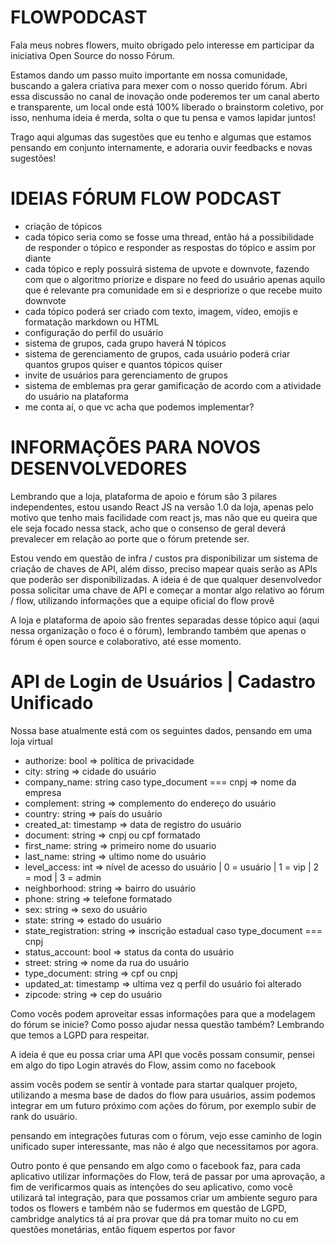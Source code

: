 # FLOWPODCAST

Fala meus nobres flowers, muito obrigado pelo interesse em participar da iniciativa Open Source do nosso Fórum.

Estamos dando um passo muito importante em nossa comunidade, buscando a galera criativa para mexer com o nosso querido fórum. Abri essa discussão no canal de inovação onde poderemos ter um canal aberto e transparente, um local onde está 100% liberado o brainstorm coletivo, por isso, nenhuma ideia é merda, solta o que tu pensa e vamos lapidar juntos!

Trago aqui algumas das sugestões que eu tenho e algumas que estamos pensando em conjunto internamente, e adoraria ouvir feedbacks e novas sugestões!



# IDEIAS FÓRUM FLOW PODCAST

* criação de tópicos
* cada tópico seria como se fosse uma thread, então há a possibilidade de responder o tópico e responder as respostas do tópico e assim por diante
* cada tópico e reply possuirá sistema de upvote e downvote, fazendo com que o algoritmo priorize e dispare no feed do usuário apenas aquilo que é relevante pra comunidade em si e despriorize o que recebe muito downvote
* cada tópico poderá ser criado com texto, imagem, vídeo, emojis e formatação markdown ou HTML
* configuração do perfil do usuário
* sistema de grupos, cada grupo haverá N tópicos
* sistema de gerenciamento de grupos, cada usuário poderá criar quantos grupos quiser e quantos tópicos quiser
* invite de usuários para gerenciamento de grupos
* sistema de emblemas pra gerar gamificação de acordo com a atividade do usuário na plataforma
* me conta aí, o que vc acha que podemos implementar?



# INFORMAÇÕES PARA NOVOS DESENVOLVEDORES

Lembrando que a loja, plataforma de apoio e fórum são 3 pilares independentes, estou usando React JS na versão 1.0 da loja, apenas pelo motivo que tenho mais facilidade com react js, mas não que eu queira que ele seja focado nessa stack, acho que o consenso de geral deverá prevalecer em relação ao porte que o fórum pretende ser.

Estou vendo em questão de infra / custos pra disponibilizar um sistema de criação de chaves de API, além disso, preciso mapear quais serão as APIs que poderão ser disponibilizadas.
A ideia é de que qualquer desenvolvedor possa solicitar uma chave de API e começar a montar algo relativo ao fórum / flow, utilizando informações que a equipe oficial do flow provê

A loja e plataforma de apoio são frentes separadas desse tópico aqui (aqui nessa organização o foco é o fórum), lembrando também que apenas o fórum é open source e colaborativo, até esse momento.



# API de Login de Usuários | Cadastro Unificado

Nossa base atualmente está com os seguintes dados, pensando em uma loja virtual

* authorize: bool => política de privacidade
* city: string => cidade do usuário
* company_name: string caso type_document === cnpj => nome da empresa
* complement: string => complemento do endereço do usuário
* country: string => país do usuário
* created_at: timestamp => data de registro do usuário
* document: string => cnpj ou cpf formatado
* first_name: string => primeiro nome do usuario
* last_name: string => ultimo nome do usuário
* level_access: int => nível de acesso do usuário | 0 = usuário | 1 = vip | 2 = mod | 3 = admin
* neighborhood: string => bairro do usuário
* phone: string => telefone formatado
* sex: string => sexo do usuário
* state: string => estado do usuário
* state_registration: string => inscrição estadual caso type_document === cnpj
* status_account: bool => status da conta do usuário
* street: string => nome da rua do usuário
* type_document: string => cpf ou cnpj
* updated_at: timestamp => ultima vez q perfil do usuário foi alterado
* zipcode: string => cep do usuário

Como vocês podem aproveitar essas informações para que a modelagem do fórum se inicie?
Como posso ajudar nessa questão também? Lembrando que temos a LGPD para respeitar.

A ideia é que eu possa criar uma API que vocês possam consumir, pensei em algo do tipo Login através do Flow, assim como no facebook

assim vocês podem se sentir à vontade para startar qualquer projeto, utilizando a mesma base de dados do flow para usuários, assim podemos integrar em um futuro próximo com ações do fórum, por exemplo subir de rank do usuário.

pensando em integrações futuras com o fórum, vejo esse caminho de login unificado super interessante, mas não é algo que necessitamos por agora.

Outro ponto é que pensando em algo como o facebook faz, para cada aplicativo utilizar informações do Flow, terá de passar por uma aprovação, a fim de verificarmos quais as intenções do seu aplicativo, como você utilizará tal integração, para que possamos criar um ambiente seguro para todos os flowers e também não se fudermos em questão de LGPD, cambridge analytics tá aí pra provar que dá pra tomar muito no cu em questões monetárias, então fiquem espertos por favor




